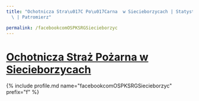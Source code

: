 ```yaml
---
title: "Ochotnicza Stra\u017C Po\u017Carna  w Siecieborzycach | Statystyki patronite.pl\
  \ | Patromierz"

permalink: /facebookcomOSPKSRGSiecieborzyc
---
```


# [Ochotnicza Straż Pożarna  w Siecieborzycach](https://patronite.pl/facebookcomOSPKSRGSiecieborzyc)

{% include profile.md name="facebookcomOSPKSRGSiecieborzyc" prefix="f" %}
